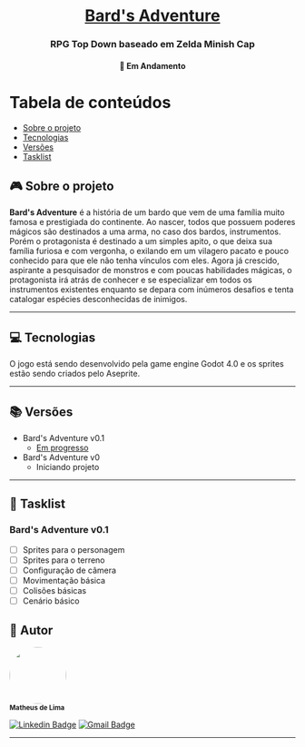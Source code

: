 <h1 align="center">
      <a href="#" alt="Bard's Adventure Godot">Bard's Adventure</a>
</h1>

<h3 align="center">
     RPG Top Down baseado em Zelda Minish Cap
</h3>

<h4 align="center">
	🚧   Em Andamento 
</h4>

Tabela de conteúdos
=================
<!--ts-->
   * [Sobre o projeto](#-sobre-o-projeto)
   * [Tecnologias](#-tecnologias)
   * [Versões](#-versões)
   * [Tasklist](#-tasklist)
<!--te-->


## 🎮 Sobre o projeto

<strong>Bard's Adventure</strong> é a história de um bardo que vem de uma família muito famosa e prestigiada do continente. Ao nascer, todos que possuem poderes mágicos são destinados a uma arma, no caso dos bardos, instrumentos. Porém o protagonista é destinado a um simples apito, o que deixa sua família furiosa e com vergonha, o exilando em um vilagero pacato e pouco conhecido para que ele não tenha vínculos com eles. Agora já crescido, aspirante a pesquisador de monstros e com poucas habilidades mágicas, o protagonista irá atrás de conhecer e se especializar em todos os instrumentos existentes enquanto se depara com inúmeros desafios e tenta catalogar espécies desconhecidas de inimigos.

---

## 💻 Tecnologias

O jogo está sendo desenvolvido pela game engine Godot 4.0 e os sprites estão sendo criados pelo Aseprite.

---

## 📚 Versões

* Bard's Adventure v0.1
  * [Em progresso](#tasklist)
* Bard's Adventure v0
  * Iniciando projeto

---

## 📝 Tasklist
  ### Bard's Adventure v0.1
  - [ ] Sprites para o personagem
  - [ ] Sprites para o terreno
  - [ ] Configuração de câmera
  - [ ] Movimentação básica
  - [ ] Colisões básicas
  - [ ] Cenário básico

## 🦸 Autor


<img style="border-radius: 50%;" src="https://user-images.githubusercontent.com/43099410/208215899-be71919d-894a-4782-95c4-de0af85c6377.png" width="100px;" alt=""/>
<br />
<sub><b>Matheus de Lima</b></sub>
<br />

[![Linkedin Badge](https://img.shields.io/badge/-Matheus-blue?style=flat-square&logo=Linkedin&logoColor=white&link=https://www.linkedin.com/in/tgmarinho/)](https://www.linkedin.com/in/mthslm/) 
[![Gmail Badge](https://img.shields.io/badge/-matheuscontato.delima@gmail.com-c14438?style=flat-square&logo=Gmail&logoColor=white&link=mailto:tgmarinho@gmail.com)](mailto:matheuscontato.delima@gmail.com)

---
